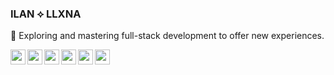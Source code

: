 <link rel="stylesheet" type='text/css' href="https://cdn.jsdelivr.net/gh/devicons/devicon@latest/devicon.min.css" /> 

### ILAN ⟡ LLXNA

🌌 Exploring and mastering full-stack development to offer new experiences.

<img src="https://cdn.jsdelivr.net/gh/devicons/devicon@latest/icons/typescript/typescript-plain.svg" style="width:24px;" align="left" />
<img src="https://cdn.jsdelivr.net/gh/devicons/devicon@latest/icons/css3/css3-original.svg" style="width:24px;" align="left" />
<img src="https://cdn.jsdelivr.net/gh/devicons/devicon@latest/icons/react/react-original.svg" style="width:24px;" align="left" />
<img src="https://cdn.jsdelivr.net/gh/devicons/devicon@latest/icons/tailwindcss/tailwindcss-original.svg" style="width:24px;" align="left" />
<img src="https://cdn.jsdelivr.net/gh/devicons/devicon@latest/icons/mysql/mysql-original.svg" style="width:24px;" align="left" />
<img src="https://cdn.jsdelivr.net/gh/devicons/devicon@latest/icons/photoshop/photoshop-original.svg" style="width:24px;" align="left" />

<!--
**llxna/llxna** is a ✨ _special_ ✨ repository because its `README.md` (this file) appears on your GitHub profile.

Here are some ideas to get you started:

- 🔭 I’m currently working on ...
- 🌱 I’m currently learning ...
- 👯 I’m looking to collaborate on ...
- 🤔 I’m looking for help with ...
- 💬 Ask me about ...
- 📫 How to reach me: ...
- 😄 Pronouns: ...
- ⚡ Fun fact: ...
-->
